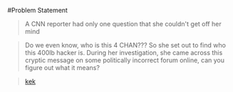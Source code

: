 #Problem Statement

>A CNN reporter had only one question that she couldn't get off her mind

>Do we even know, who is this 4 CHAN???
>So she set out to find who this 400lb hacker is. During her investigation, she came across this cryptic message on some politically incorrect forum online, can you figure out what it means?

>[kek](https://s3.amazonaws.com/hackthevote/kek.43319559636b94db1c945834340b65d68f90b6ecbb70925f7b24f6efc5c2524e.txt)

